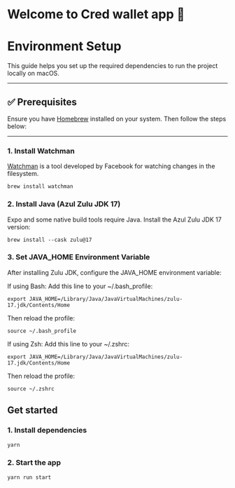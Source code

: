 # Welcome to Cred wallet app 👋

# Environment Setup

This guide helps you set up the required dependencies to run the project locally on macOS.

---

## ✅ Prerequisites

Ensure you have [Homebrew](https://brew.sh/) installed on your system. Then follow the steps below:

---

### 1. Install Watchman

[Watchman](https://facebook.github.io/watchman/) is a tool developed by Facebook for watching changes in the filesystem.

```
brew install watchman
````

### 2. Install Java (Azul Zulu JDK 17)
Expo and some native build tools require Java. Install the Azul Zulu JDK 17 version:
```
brew install --cask zulu@17
```

### 3. Set JAVA_HOME Environment Variable
After installing Zulu JDK, configure the JAVA_HOME environment variable:

If using Bash:
Add this line to your ~/.bash_profile:

```
export JAVA_HOME=/Library/Java/JavaVirtualMachines/zulu-17.jdk/Contents/Home
```

Then reload the profile:
```
source ~/.bash_profile
```

If using Zsh:
Add this line to your ~/.zshrc:
```
export JAVA_HOME=/Library/Java/JavaVirtualMachines/zulu-17.jdk/Contents/Home
```

Then reload the profile:
```
source ~/.zshrc
```


## Get started

### 1. Install dependencies

   ```bash
   yarn
   ```

### 2. Start the app

   ```bash
   yarn run start
   ```

